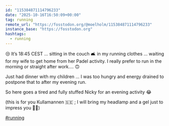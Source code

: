 ```yaml
---
id: "115384871114796233"
date: "2025-10-16T16:50:09+00:00"
tag: running
remote_url: "https://fosstodon.org/@moelholm/115384871114796233"
instance_base: "https://fosstodon.org"
hashtags:
  - running
---
```

😒 It’s 18:45 CEST … sitting in the couch 🛋️ in my running clothes … waiting for my wife to get home from her Padel activity. I really prefer to run in the morning or straight after work…. 🙃

Just had dinner with my children … I was too hungry and energy drained to postpone that to after my evening run. 

So here goes a tired and fully stuffed Nicky for an evening activity 😂 

(this is for you Kullamannen 🇸🇪 ; I will bring my headlamp and a gel just to impress you 🤭🤠)

[#running](https://fosstodon.org/tags/running)
